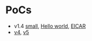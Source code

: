 # PoCs
- v1.4 [small](small14.rar), [Hello world](hello14.rar), [EICAR](eicar14.rar)
- [v4](small4.rar), [v5](small5.rar)

